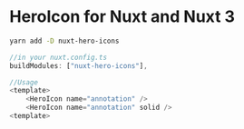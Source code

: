 # HeroIcon for Nuxt and Nuxt 3

```bash
yarn add -D nuxt-hero-icons
```

```javascript
//in your nuxt.config.ts
buildModules: ["nuxt-hero-icons"],
```

```javascript
//Usage
<template>
    <HeroIcon name="annotation" />
    <HeroIcon name="annotation" solid />
<template>
```